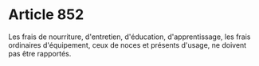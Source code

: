# Article 852

Les frais de nourriture, d'entretien, d'éducation, d'apprentissage, les frais ordinaires d'équipement, ceux de noces et présents d'usage, ne doivent pas être rapportés.
